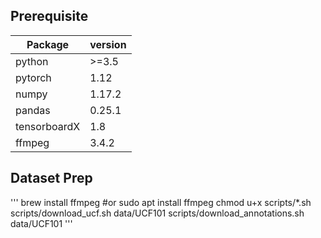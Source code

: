 ## Prerequisite
| **Package**    | **version**  |
|----------------|--------------|
| python         |  >=3.5       |
| pytorch        |  1.12        |
| numpy          |  1.17.2      |
| pandas         |  0.25.1      |
| tensorboardX   |  1.8         |
| ffmpeg	 |  3.4.2	|


## Dataset Prep
'''
brew install ffmpeg #or sudo apt install ffmpeg
chmod u+x scripts/*.sh
scripts/download_ucf.sh data/UCF101
scripts/download_annotations.sh data/UCF101
'''